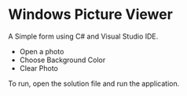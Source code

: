 <h1>Windows Picture Viewer</h1>
<p>A Simple form using C# and Visual Studio IDE.</p>
<ul>
<li>Open a photo</li>
<li>Choose Background Color</li>
<li>Clear Photo</li>
</ul>

<p>To run, open the solution file and run the application.</p>

